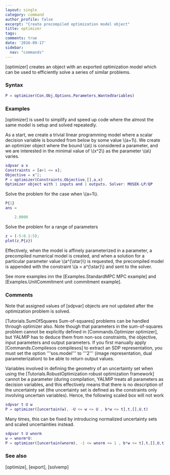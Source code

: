 ```yaml
---
layout: single
category: command
author_profile: false
excerpt: "Create precompiled optimization model object"
title: optimizer
tags:
comments: true
date: '2016-09-17'
sidebar:
  nav: "commands"
---
```


[optimizer] creates an object with an exported optimization model which can be used to efficiently solve a series of similar problems.

### Syntax

````matlab
P = optimizer(Con,Obj,Options,Parameters,WantedVariables)
````

### Examples

[optimizer] is used to simplify and speed up code where the almost the same model is setup and solved repeatedly. 

As a start, we create a trivial linear programming model where a scalar decision variable is bounded from below by some value \\(a+1\\). We create an optimizer object where the bound \\(a\\) is considered a parameter, and we are interested in the minimal value of \\(x^2\\) as the parameter \\(a\\) varies.


````matlab
sdpvar a x
Constraints = [a+1 <= x];
Objective = x^2;
P = optimizer(Constraints,Objective,[],a,x)
Optimizer object with 1 inputs and 1 outputs. Solver: MOSEK-LP/QP
````

Solve the problem for the case when \\(a=1\\).


````matlab
P{1}
ans =

    2.0000
````

Solve the problem for a range of parameters

````matlab
z = (-5:0.1:5);
plot(z,P{z})
````

Effectively, when the model is affinely parameterized in a parameter, a precompiled numerical model is created, and when a solution for a particular parameter value \\(a^{\star}\\) is requested, the precompiled model is appended with the constraint \\(a = a^{\star}\\) and sent to the solver.

See more examples inn the [Examples.StandardMPC MPC example] and  [Examples.UnitCommitment unit commitment example].

### Comments

Note that assigned values of [sdpvar] objects are not updated after the optimization problem is solved.

[Tutorials.SumOfSquares Sum-of-squares] problems can be handled through optimizer also. Note though that parameters in the sum-of-squares problem cannot be explicitly defined in [Commands.Optimizer optimizer], but YALMIP has to deduce them from non-sos constraints, the objective, input parameters and output parameters. If you first manually apply [Commands.Compilesos compilesos] to extract an SDP representation, you must set the option '''sos.model''' to '''2''' (image representation, dual parameterization) to be able to return output values.

Variables involved in defining the geometry of an uncertainty set when using the [Tutorials.RobustOptimization robust optimization framework] cannot be a parameter (during compilation, YALMIP treats all parameters as  decision variables, and this effectively means that there is no description of the uncertainty set (the uncertainty set is defined as the constraints only involving uncertain variables). Hence, the following scaled box will not work

````matlab
sdpvar t U w
P = optimizer([uncertain(w), -U <= w <= U , b*w <= t],t,[],U,t)
````
Many times, this can be fixed by introducing normalized uncertainty sets and scaled uncertainties instead.

````matlab
sdpvar t U wnorm
w = wnorm*U:
P = optimizer([uncertain(wnorm), -1 <= wnorm <= 1 , b*w <= t],t,[],U,t)
````

### See also
[optimize], [export], [solvemp]
